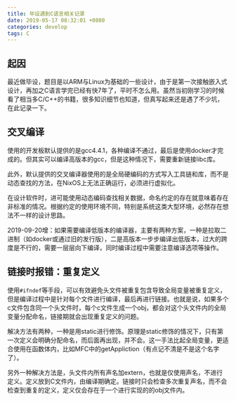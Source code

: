 ```yaml
---
title: 毕设遇到C语言相关记录
date: 2019-05-17 08:32:01 +0800
categories: develop
tags: C
---
```


## 起因

最近做毕设，题目是以ARM与Linux为基础的一些设计，由于是第一次接触嵌入式设计，再加之C语言学完已经有快7年了，平时不怎么用。虽然当初刚学习的时候看了相当多C/C++的书籍，很多知识细节也知道，但真写起来还是遇了不少坑，在此记录一下。

<!-- more -->

## 交叉编译

使用的开发板默认提供的是gcc4.4.1，各种编译不通过，最后是使用docker才完成的。但其实可以编译高版本的gcc，但是这种情况下，需要重新链接libc库。

此外，默认提供的交叉编译器使用的是全局硬编码的方式写入工具链和库，而不是动态查找的方法，在NixOS上无法正确运行，必须进行虚拟化。

在设计软件时，进可能使用动态编码查找相关数据，命名约定的存在就意味着存在非标准的情况。根据约定的使用环境不同，特别是系统这类大型环境，必然存在想法不一样的设计思路。

2019-09-20增：如果需要编译低版本的编译器，主要有两种方案，一种是拉取二进制（如docker或通过旧的发行版），二是高版本一步步编译出低版本，过大的跨度是不行的，需要一层层向下编译，同时编译过程中需要注意编译选项等操作。

## 链接时报错：重复定义

使用`#ifndef`等手段，可以有效避免头文件被重复包含导致全局变量被重复定义，但是编译过程中是针对每个文件进行编译，最后再进行链接。也就是说，如果多个c文件包含同一个头文件时，每个c文件生成一个obj，都会对这个头文件内的全局变量分配命名，链接期就会出现重复定义的问题。

解决方法有两种，一种是用static进行修饰。原理是static修饰的情况下，只有第一次定义会明确分配命名，而后面再出现，并不会。这一手法比起全局变量，更适合使用在函数体内，比如MFC中的getAppliction（有点记不清是不是这个名字了）。

另外一种解决方法是，头文件内所有声名加extern，也就是仅使用声名，不进行定义。定义放到C文件内，由编译期确定。链接时只会检查多次重复声名，而不会检查到重复的定义，定义仅会存在于一个进行实现的的obj文件内。
